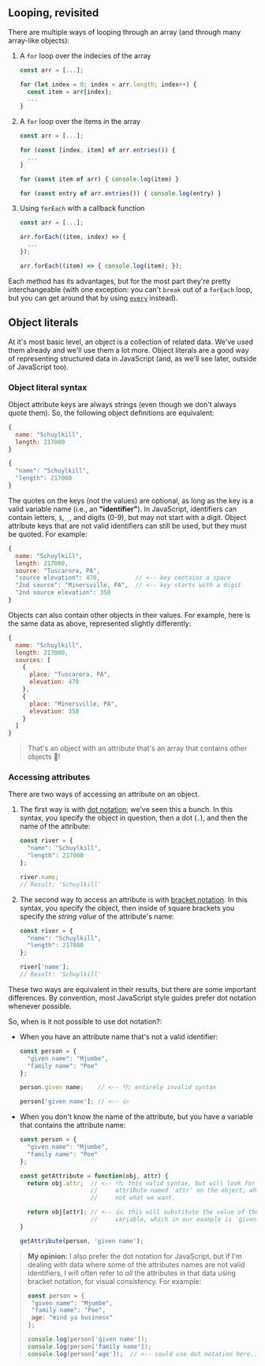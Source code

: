 ## Looping, revisited

There are multiple ways of looping through an array (and through many array-like objects):

1.  A `for` loop over the indecies of the array
    ```js
    const arr = [...];

    for (let index = 0; index < arr.length; index++) {
      const item = arr[index];
      ...
    }
    ```

2. A `for` loop over the items in the array
    ```js
    const arr = [...];

    for (const [index, item] of arr.entries()) {
      ...
    }
    
    for (const item of arr) { console.log(item) }
    
    for (const entry of arr.entries()) { console.log(entry) }
    
    ```

3.  Using `forEach` with a callback function
    ```js
    const arr = [...];

    arr.forEach((item, index) => {
      ...
    });
    
    arr.forEach((item) => { console.log(item); });
    
    ```

Each method has its advantages, but for the most part they're pretty interchangeable (with one exception: you can't `break` out of a `forEach` loop, but you can get around that by using [`every`](https://developer.mozilla.org/en-US/docs/Web/JavaScript/Reference/Global_Objects/Array/every) instead).

## Object literals

At it's most basic level, an object is a collection of related data. We've used them already and we'll use them a lot more. Object literals are a good way of representing structured data in JavaScript (and, as we'll see later, outside of JavaScript too).

### Object literal syntax

Object attribute keys are always strings (even though we don't always quote them). So, the following object definitions are equivalent:

```js
{
  name: "Schuylkill",
  length: 217000
}
```

```js
{
  "name": "Schuylkill",
  "length": 217000
}
```

The quotes on the keys (not the values) are optional, as long as the key is a valid variable name (i.e., an **"identifier"**). In JavaScript, identifiers can contain letters, `$`, `_`, and digits (0-9), but may not start with a digit. Object attribute keys that are not valid identifiers can still be used, but they must be quoted. For example:

```js
{
  name: "Schuylkill",
  length: 217000,
  source: "Tuscarora, PA",
  "source elevation": 470,          // <-- key contains a space
  "2nd source": "Minersville, PA",  // <-- key starts with a digit
  "2nd source elevation": 350
}
```

Objects can also contain other objects in their values. For example, here is the same data as above, represented slightly differently:

```js
{
  name: "Schuylkill",
  length: 217000,
  sources: [
    {
      place: "Tuscarora, PA",
      elevation: 470
    },
    {
      place: "Minersville, PA",
      elevation: 350
    }
  ]
}
```

> That's an object with an attribute that's an array that contains other objects 🐢!

### Accessing attributes

There are two ways of accessing an attribute on an object.

1.  The first way is with [dot notation](https://developer.mozilla.org/en-US/docs/Learn/JavaScript/Objects/Basics#dot_notation); we've seen this a bunch. In this syntax, you specify the object in question, then a dot (`.`), and then the name of the attribute:

    ```js
    const river = {
      "name": "Schuylkill",
      "length": 217000
    };

    river.name;
    // Result: 'Schuylkill'
    ```

2.  The second way to access an attribute is with [bracket notation](https://developer.mozilla.org/en-US/docs/Learn/JavaScript/Objects/Basics#bracket_notation). In this syntax, you specify the object, then inside of square brackets you specify the _string value_ of the attribute's name:

    ```js
    const river = {
      "name": "Schuylkill",
      "length": 217000
    };

    river['name'];
    // Result: 'Schuylkill'
    ```

These two ways are equivalent in their results, but there are some important differences. By convention, most JavaScript style guides prefer dot notation whenever possible.

So, when is it not possible to use dot notation?:

* When you have an attribute name that's not a valid identifier:
  ```js
  const person = {
    "given name": "Mjumbe",
    "family name": "Poe"
  };

  person.given name;    // <-- 👎; entirely invalid syntax

  person['given name']; // <-- 👍
  ```
* When you don't know the name of the attribute, but you have a variable that contains the attribute name:
  ```js
  const person = {
    "given name": "Mjumbe",
    "family name": "Poe"
  };

  const getAttribute = function(obj, attr) {
    return obj.attr;  // <-- 👎; this valid syntax, but will look for an
                      //     attribute named 'attr' on the object, which is
                      //     not what we want.

    return obj[attr]; // <-- 👍; this will substitute the value of the attr
                      //     variable, which in our example is 'given name'.
  }

  getAttribute(person, 'given name');
  ```

> **My opinion:** I also prefer the dot notation for JavaScript, but if I'm dealing with data where some of the attributes names are not valid identifiers, I will often refer to _all_ the attributes in that data using bracket notation, for visual consistency. For example:
>
> ```js
> const person = {
>  "given name": "Mjumbe",
>  "family name": "Poe",
>  age: "mind ya business"
> };
>
> console.log(person['given name']);
> console.log(person['family name']);
> console.log(person['age']);  // <-- could use dot notation here...
> ```
